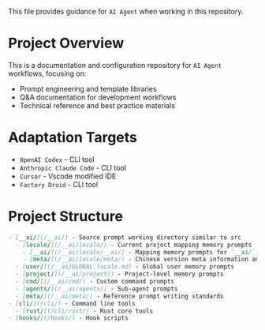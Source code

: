 This file provides guidance for `AI Agent` when working in this repository.




# Project Overview

This is a documentation and configuration repository for `AI Agent` workflows, focusing on:
- Prompt engineering and template libraries
- Q&A documentation for development workflows
- Technical reference and best practice materials


# Adaptation Targets

- `OpenAI Codex` - CLI tool
- `Anthropic Claude Code` - CLI tool
- `Cursor` - Vscode modified IDE
- `Factory Droid` - CLI tool


# Project Structure

```md
- [__ai/](/__ai/) - Source prompt working directory similar to src
  - [locale/](/__ai/locale/) - Current project mapping memory prompts
    - [__ai/](/__ai/locale/__ai/) - Mapping memory prompts for `__ai/`
    - [meta/](/__ai/locale/meta/) - Chinese version meta information and explanation standards
  - [user/](/__ai/GLOBAL.locale.md) - Global user memory prompts
  - [project/](/__ai/project/) - Project-level memory prompts
  - [cmd/](/__ai/cmd/) - Custom command prompts
  - [agents/](/__ai/agents/) - Sub-agent prompts
  - [meta/](/__ai/meta/) - Reference prompt writing standards
- [cli/](/cli/) - Command line tools
  - [rust/](/cli/rust/) - Rust core tools
- [hooks/](/hooks/) - Hook scripts
```
